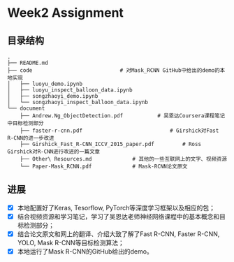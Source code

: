 # Week2 Assignment

## 目录结构

```
.
├── README.md
├── code					        # 对Mask_RCNN GitHub中给出的demo的本地实现
│   ├── luoyu_demo.ipynb
│   ├── luoyu_inspect_balloon_data.ipynb
│   ├── songzhaoyi_demo.ipynb
│   └── songzhaoyi_inspect_balloon_data.ipynb
└── document
    ├── Andrew.Ng_ObjectDetection.pdf			# 吴恩达Coursera课程笔记中目标检测部分
    ├── faster-r-cnn.pdf                            # Girshick对Fast R-CNN的进一步改进
    ├── Girshick_Fast_R-CNN_ICCV_2015_paper.pdf	        # Ross Girshick对R-CNN进行改进的一篇文章
    ├── Other\ Resources.md				# 其他的一些互联网上的文字、视频资源	
    └── Paper-Mask_RCNN.pdf				# Mask-RCNN论文原文
```

## 进展

- [x] 本地配置好了Keras, Tesorflow, PyTorch等深度学习框架以及相应的包；
- [x] 结合视频资源和学习笔记，学习了吴恩达老师神经网络课程中的基本概念和目标检测部分；
- [x] 结合论文原文和网上的翻译、介绍大致了解了Fast R-CNN, Faster R-CNN, YOLO, Mask R-CNN等目标检测算法；
- [x] 本地运行了Mask R-CNN的GitHub给出的demo。
